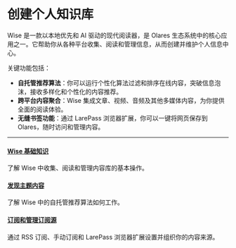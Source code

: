 # 创建个人知识库

Wise 是一款以本地优先和 AI 驱动的现代阅读器，是 Olares 生态系统中的核心应用之一。它帮助你从各种平台收集、阅读和管理信息，从而创建并维护个人信息中心。

关键功能包括：

* **自托管推荐算法**：你可以运行个性化算法过滤和排序在线内容，突破信息泡沫，接收多样化和个性化的内容推荐。
* **跨平台内容聚合**：Wise 集成文章、视频、音频及其他多媒体内容，为你提供全面的阅读体验。
* **无缝书签功能**：通过 LarePass 浏览器扩展，你可以一键将网页保存到 Olares，随时访问和管理内容。

---
<div>
<h4><a href="./wise-basics">Wise 基础知识</a></h4>
了解 Wise 中收集、阅读和管理内容库的基本操作。
</div>

<div>
<h4><a href="./recommend">发现主题内容</a></h4>
了解 Wise 中的自托管推荐算法如何工作。
</div>

<div>
<h4><a href="./subscribe">订阅和管理订阅源</a></h4>
通过 RSS 订阅、手动订阅和 LarePass 浏览器扩展设置并组织你的内容来源。
</div>